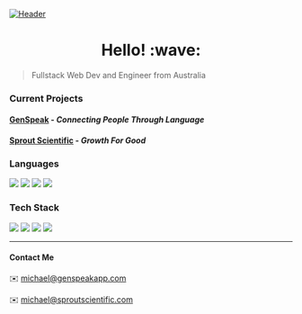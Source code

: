 [![Header](https://rayner-bucket.s3-ap-southeast-2.amazonaws.com/utils/github-banner.png "Header")](https://www.genspeakapp.com)
<h1 align="center"> Hello! :wave:</h1>

> Fullstack Web Dev and Engineer from Australia

### Current Projects
#### [GenSpeak](https://genspeakapp.com) - *Connecting People Through Language*
#### [Sprout Scientific](https://sproutscientific.com) - *Growth For Good*

### Languages
![](https://img.shields.io/badge/ES6-Javascript-informational?style=for-the-badge&logo=JavaScript&color=f7d71e)
![](https://img.shields.io/badge/HTML5-HTML-informational?style=for-the-badge&logo=HTML5&color=e34f26)
![](https://img.shields.io/badge/CSS3-CSS-informational?style=for-the-badge&logo=CSS3&color=1572b6)
![](https://img.shields.io/badge/JSON-JSON-informational?style=for-the-badge&logo=JSON&color=000000)

### Tech Stack
![](https://img.shields.io/badge/React.JS-ClientSide-informational?style=for-the-badge&logo=react&color=61dafb) 
![](https://img.shields.io/badge/Express.JS-ServerSide-informational?style=for-the-badge&logo=node.js&color=db7b1b) 
![](https://img.shields.io/badge/Node.JS-ServerSide-informational?style=for-the-badge&logo=node.js&color=339933) 
![](https://img.shields.io/badge/MongoDB-Database-informational?style=for-the-badge&logo=mongoDB&color=47a248)

*****

#### Contact Me
:envelope: michael@genspeakapp.com

:envelope: michael@sproutscientific.com
